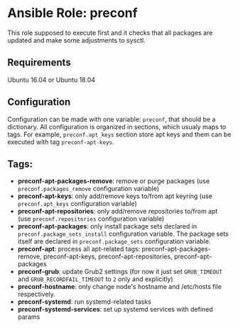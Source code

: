 # Ansible Role: preconf

This role supposed to execute first and it checks that all packages are updated and make some adjustments to sysctl.


## Requirements

Ubuntu 16.04 or
Ubuntu 18.04

## Configuration

Configuration can be made with one variable: `preconf`, that should be a dictionary. All configuration is organized in sections, which usualy maps to tags. For example, `preconf.apt_keys` section store apt keys and them can be executed with tag `preconf-apt-keys`.


## Tags:

- **preconf-apt-packages-remove**: remove or purge packages (use `preconf.packages_remove` configuration variable)
- **preconf-apt-keys**: only add/remove keys to/from apt keyring (use `preconf.apt_keys` configuration variable)
- **preconf-apt-repositories**: only add/remove repositories to/from apt (use `preconf.repositories` configuration variable)
- **preconf-apt-packages**: only install package sets declared in `preconf.package_sets_install` configuration variable. The package sets itself are declared in `preconf.package_sets` configuration variable.
- **preconf-apt**: process all apt-related tags: preconf-apt-packages-remove, preconf-apt-keys, preconf-apt-repositories, preconf-apt-packages
- **preconf-grub**: update Grub2 settings (for now it just set `GRUB_TIMEOUT` and `GRUB_RECORDFAIL_TIMEOUT` to `2` only and explicitly)
- **preconf-hostname**: only change node's hostname and /etc/hosts file respectively.
- **preconf-systemd**: run systemd-related tasks
- **preconf-systemd-services**: set up systemd services with defined params
